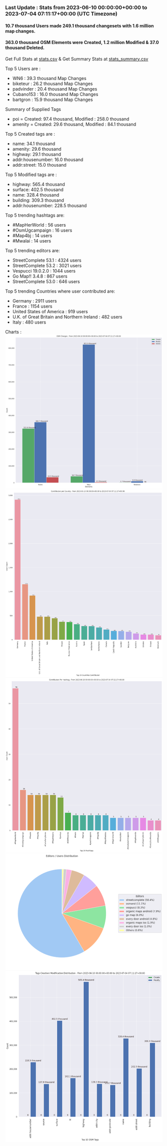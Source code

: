 ### Last Update : Stats from 2023-06-10 00:00:00+00:00 to 2023-07-04 07:11:17+00:00 (UTC Timezone)

#### 10.7 thousand Users made 249.1 thousand changesets with 1.6 million map changes.
#### 363.0 thousand OSM Elements were Created, 1.2 million Modified & 37.0 thousand Deleted.
Get Full Stats at [stats.csv](/stats/fieldmappers/Daily/stats.csv)
 & Get Summary Stats at [stats_summary.csv](/stats/fieldmappers/Daily/stats_summary.csv)

Top 5 Users are : 
- WN6 : 39.3 thousand Map Changes
- biketeur : 26.2 thousand Map Changes
- padvinder : 20.4 thousand Map Changes
- Cubano153 : 16.0 thousand Map Changes
- bartgron : 15.9 thousand Map Changes

Summary of Supplied Tags
- poi = Created: 97.4 thousand, Modified : 258.0 thousand
- amenity = Created: 29.6 thousand, Modified : 84.1 thousand


Top 5 Created tags are :
- name: 34.1 thousand
- amenity: 29.6 thousand
- highway: 29.1 thousand
- addr:housenumber: 16.0 thousand
- addr:street: 15.0 thousand


Top 5 Modified tags are :
- highway: 565.4 thousand
- surface: 402.5 thousand
- name: 328.4 thousand
- building: 309.3 thousand
- addr:housenumber: 228.5 thousand


Top 5 trending hashtags are:
- #MapHerWorld : 56 users
- #OsmUgcampaign : 16 users
- #Map4bj : 14 users
- #Mwalai : 14 users


Top 5 trending editors are:
- StreetComplete 53.1 : 4324 users
- StreetComplete 53.2 : 3021 users
- Vespucci 19.0.2.0 : 1044 users
- Go Map!! 3.4.8 : 867 users
- StreetComplete 53.0 : 646 users


Top 5 trending Countries where user contributed are:
- Germany : 2911 users
- France : 1154 users
- United States of America : 919 users
- U.K. of Great Britain and Northern Ireland : 482 users
- Italy : 480 users


 Charts : 
![Alt text](./stats_osm_changes.png) 
![Alt text](./stats_users_per_country.png) 
![Alt text](./stats_users_per_hashtag.png) 
![Alt text](./stats_editors_pie_chart.png) 
![Alt text](./stats_tags.png) 
